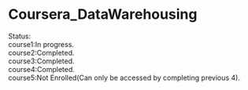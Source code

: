 # Coursera_DataWarehousing
Status:                
course1:In progress.      
course2:Completed.        
course3:Completed.            
course4:Completed.               
course5:Not Enrolled(Can only be accessed by completing previous 4).
